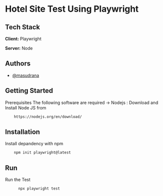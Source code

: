 # Hotel Site Test Using Playwright



## Tech Stack

**Client:** Playwright

**Server:** Node


## Authors

- [@masudrana](https://github.com/ranam2030)


## Getting Started

 Prerequisites The following software are required
 -> Nodejs : Download and Install Node JS from
```bash
    https://nodejs.org/en/download/
```

## Installation

Install depandency with npm

```bash
    npm init playwright@latest
```



## Run

Run the Test


```bash
      npx playwright test
```



